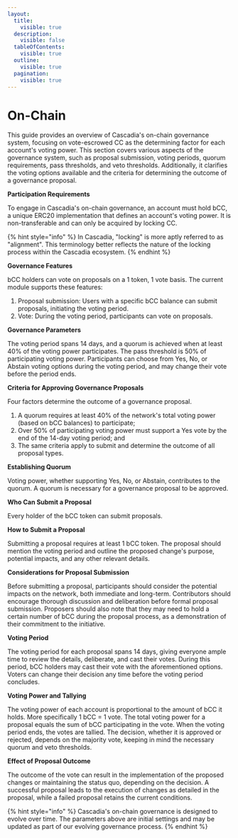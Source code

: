 ```yaml
---
layout:
  title:
    visible: true
  description:
    visible: false
  tableOfContents:
    visible: true
  outline:
    visible: true
  pagination:
    visible: true
---
```


# On-Chain

This guide provides an overview of Cascadia's on-chain governance system, focusing on vote-escrowed CC as the determining factor for each account's voting power. This section covers various aspects of the governance system, such as proposal submission, voting periods, quorum requirements, pass thresholds, and veto thresholds. Additionally, it clarifies the voting options available and the criteria for determining the outcome of a governance proposal.

**Participation Requirements**&#x20;

To engage in Cascadia's on-chain governance, an account must hold bCC, a unique ERC20 implementation that defines an account's voting power.  It is non-transferable and can only be acquired by locking CC.

{% hint style="info" %}
In Cascadia, "locking" is more aptly referred to as "alignment".  This terminology better reflects the nature of the locking process within the Cascadia ecosystem.
{% endhint %}

**Governance Features**&#x20;

bCC holders can vote on proposals on a 1 token, 1 vote basis. The current module supports these features:

1. Proposal submission: Users with a specific bCC balance can submit proposals, initiating the voting period.&#x20;
2. Vote: During the voting period, participants can vote on proposals.

**Governance Parameters**&#x20;

The voting period spans 14 days, and a quorum is achieved when at least 40% of the voting power participates. The pass threshold is 50% of participating voting power. Participants can choose from Yes, No, or Abstain voting options during the voting period, and may change their vote before the period ends.

**Criteria for Approving Governance Proposals**&#x20;

Four factors determine the outcome of a governance proposal.

1. A quorum requires at least 40% of the network's total voting power (based on bCC balances) to participate;
2. Over 50% of participating voting power must support a Yes vote by the end of the 14-day voting period; and
3. The same criteria apply to submit and determine the outcome of all proposal types.

**Establishing Quorum**&#x20;

Voting power, whether supporting Yes, No, or Abstain, contributes to the quorum.  A quorum is necessary for a governance proposal to be approved.

**Who Can Submit a Proposal**

Every holder of the bCC token can submit proposals.

**How to Submit a Proposal**

Submitting a proposal requires at least 1 bCC token. The proposal should mention the voting period and outline the proposed change's purpose, potential impacts, and any other relevant details.

**Considerations for Proposal Submission**

Before submitting a proposal, participants should consider the potential impacts on the network, both immediate and long-term. Contributors should encourage thorough discussion and deliberation before formal proposal submission. Proposers should also note that they may need to hold a certain number of bCC during the proposal process, as a demonstration of their commitment to the initiative.

**Voting Period**

The voting period for each proposal spans 14 days, giving everyone ample time to review the details, deliberate, and cast their votes. During this period, bCC holders may cast their vote with the aforementioned options. Voters can change their decision any time before the voting period concludes.

**Voting Power and Tallying**

The voting power of each account is proportional to the amount of bCC it holds. More specifically 1 bCC = 1 vote. The total voting power for a proposal equals the sum of bCC participating in the vote. When the voting period ends, the votes are tallied. The decision, whether it is approved or rejected, depends on the majority vote, keeping in mind the necessary quorum and veto thresholds.

**Effect of Proposal Outcome**

The outcome of the vote can result in the implementation of the proposed changes or maintaining the status quo, depending on the decision. A successful proposal leads to the execution of changes as detailed in the proposal, while a failed proposal retains the current conditions.

{% hint style="info" %}
Cascadia's on-chain governance is designed to evolve over time. The parameters above are initial settings and may be updated as part of our evolving governance process.
{% endhint %}
